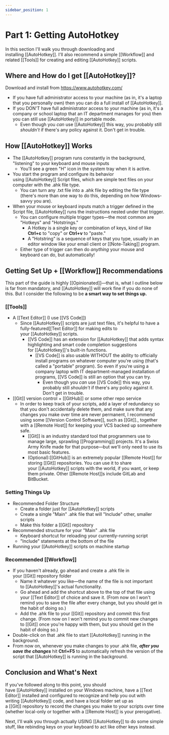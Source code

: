 ```yaml
---
sidebar_position: 1
---
```


# Part 1: Getting AutoHotkey

In this section I'll walk you through downloading and installing [[AutoHotkey]]. I'll also recommend a simple [[Workflow]] and related [[Tools]] for creating and editing [[AutoHotkey]] scripts.

## Where and How do I get [[AutoHotkey]]?

Download and install from <https://www.autohotkey.com/>

-   If you have full administrator access to your machine (as in, it's a laptop that you personally own) then you can do a full install of [[AutoHotkey]].
-   If you DON'T have full administrator access to your machine (as in, it's a company or school laptop that an IT department manages for you) then you can still use [[AutoHotkey]] in portable mode.
    -   Even though you *can* use [[AutoHotkey]] this way, you probably still *shouldn't* if there's any policy against it. Don't get in trouble.

## How [[AutoHotkey]] Works

-   The [[AutoHotkey]] program runs constantly in the background, "listening" to your keyboard and mouse inputs
    -   You'll see a green "H" icon in the system tray when it is active.
-   You start the program and configure its behavior using [[AutoHotkey]] Script files, which are simple text files on your computer with the .ahk file type.
    -   You can turn any .txt file into a .ahk file by editing the file type (there's more than one way to do this, depending on how Windows-savvy you are).
-   When your mouse or keyboard inputs match a trigger defined in the Script file, [[AutoHotkey]] runs the instructions nested under that trigger.
    -   You can configure multiple trigger types—the most common are "Hotkeys" and "Hotstrings."
        -   A Hotkey is a single key or combination of keys, kind of like **Ctrl+c** to "copy" or **Ctrl+v** to "paste."
        -   A "Hotstring" is a sequence of keys that you type, usually in an editor window like your email client or [[Note-Taking]] program.
    -   Either type of trigger can then do *anything* your mouse and keyboard can do, but automatically!

## Getting Set Up + [[Workflow]] Recommendations

This part of the guide is highly [[Opinionated]]—that is, what I outline below is far from mandatory, and [[AutoHotkey]] will work fine if you do none of this. But I consider the following to be **a smart way to set things up.**

### [[Tools]]

-   A [[Text Editor]] (I use [[VS Code]])
    -   Since [[AutoHotkey]] scripts are just text files, it's helpful to have a fully-featured[[Text Editor]] for making edits to your [[AutoHotkey]] scripts.
        -   [[VS Code]] has an extension for [[AutoHotkey]] that adds syntax highlighting and smart code completion suggestions for [[AutoHotkey]]'s built-in functions.
            -   [[VS Code]] is also usable WITHOUT the ability to officially install programs on whatever computer you're using (that's called a "portable" program). So even if you're using a company laptop with IT department-managed installation of programs, [[VS Code]] is still an option that you can try.
                -   Even though you *can* use [[VS Code]] this way, you probably still *shouldn't* if there's any policy against it. Don't get in trouble.
-   [[Git]] version control + [[GitHub]] or some other repo service
    -   In order to keep track of your scripts, add a layer of redundancy so that you don't accidentally delete them, and make sure that any changes you make over time are never permanent, I recommend using some [[Version Control Software]], such as [[Git]]., together with a [[Remote Host]] for keeping your VCS backed up somewhere safe.
        -   [[Git]] is an industry standard tool that programmers use to manage large, sprawling [[Programming]] projects. It's a Swiss Army Knife made for that purpose—but we'll only need to use its most basic features.
        -   (Optional):[[GitHub]] is an extremely popular [[Remote Host]] for storing [[Git]] repositories. You can use it to share your [[AutoHotkey]] scripts with the world, if you want, or keep them private. Other [[Remote Host]]s include GitLab and BitBucket.

### Setting Things Up

-   Recommended Folder Structure
    -   Create a folder just for [[AutoHotkey]] scripts
    -   Create a single "Main" .ahk file that will "Include" other, smaller scripts
    -   Make this folder a [[Git]] repository
-   Recommended structure for your "Main" .ahk file
    -   Keyboard shortcut for reloading your currently-running script
    -   "Include" statements at the bottom of the file
-   Running your [[AutoHotkey]] scripts on machine startup

### Recommended [[Workflow]]

-   If you haven't already, go ahead and create a .ahk file in your [[Git]] repository folder
    -   Name it whatever you like—the name of the file is not important to [[AutoHotkey]]'s actual functionality.
    -   Go ahead and add the shortcut above to the top of that file using your [[Text Editor]] of choice and save it. (From now on I won't remind you to save the file after every change, but you should get in the habit of doing so.)
    -   Add the .ahk file to your [[Git]] repository and commit this first change. (From now on I won't remind you to commit new changes to [[Git]] once you're happy with them, but you should get in the habit of doing so.)
-   Double-click on that .ahk file to start [[AutoHotkey]] running in the background.
-   From now on, whenever you make changes to your .ahk file, ***after you save the changes*** hit **Ctrl+F5** to automatically refresh the version of the script that [[AutoHotkey]] is running in the background.

## Conclusion and What's Next

If you've followed along to this point, you should have [[AutoHotkey]] installed on your Windows machine, have a [[Text Editor]] installed and configured to recognize and help you out with writing [[AutoHotkey]] code, and have a local folder set up as a [[Git]] repository to record the changes you make to your scripts over time (whether local-only or together with a [[Remote Host]] is your prerogative). 

Next, I'll walk you through actually USING [[AutoHotkey]] to do some simple stuff, like rebinding keys on your keyboard to act like other keys instead.
